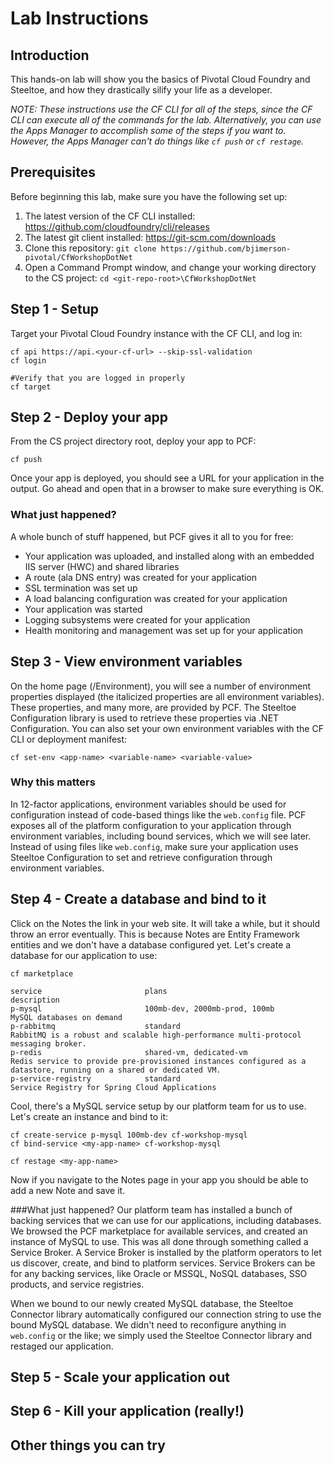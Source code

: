 ﻿# Lab Instructions
## Introduction
This hands-on lab will show you the basics of Pivotal Cloud Foundry and Steeltoe, and how they drastically silify your life as a developer.

_NOTE: These instructions use the CF CLI for all of the steps, since the CF CLI can execute all of the commands for the lab.  Alternatively, you can use the Apps Manager to accomplish some of the steps if you want to.  However, the Apps Manager can't do things like `cf push` or `cf restage`._

## Prerequisites
Before beginning this lab, make sure you have the following set up:

1. The latest version of the CF CLI installed: https://github.com/cloudfoundry/cli/releases
1. The latest git client installed: https://git-scm.com/downloads
1. Clone this repository: `git clone https://github.com/bjimerson-pivotal/CfWorkshopDotNet`
1. Open a Command Prompt window, and change your working directory to the CS project: `cd <git-repo-root>\CfWorkshopDotNet`

## Step 1 - Setup
Target your Pivotal Cloud Foundry instance with the CF CLI, and log in:

```
cf api https://api.<your-cf-url> --skip-ssl-validation
cf login

#Verify that you are logged in properly
cf target

```

## Step 2 - Deploy your app
From the CS project directory root, deploy your app to PCF:

```
cf push
```

Once your app is deployed, you should see a URL for your application in the output.  Go ahead and open that in a browser to make sure everything is OK.

### What just happened?
A whole bunch of stuff happened, but PCF gives it all to you for free:
* Your application was uploaded, and installed along with an embedded IIS server (HWC) and shared libraries
* A route (ala DNS entry) was created for your application
* SSL termination was set up
* A load balancing configuration was created for your application
* Your application was started 
* Logging subsystems were created for your application
* Health monitoring and management was set up for your application

## Step 3 - View environment variables
On the home page (/Environment), you will see a number of environment properties displayed (the italicized properties are all environment variables).  These properties, and many more, are provided by PCF.  The Steeltoe Configuration library is used to retrieve these properties via .NET Configuration.  You can also set your own environment variables with the CF CLI or deployment manifest:

```
cf set-env <app-name> <variable-name> <variable-value>
```

### Why this matters
In 12-factor applications, environment variables should be used for configuration instead of code-based things like the `web.config` file.  PCF exposes all of the platform configuration to your application through environment variables, including bound services, which we will see later.  Instead of using files like `web.config`, make sure your application uses Steeltoe Configuration to set and retrieve configuration through environment variables.

## Step 4 - Create a database and bind to it
Click on the Notes the link in your web site.  It will take a while, but it should throw an error eventually.  This is because Notes are Entity Framework entities and we don't have a database configured yet.  Let's create a database for our application to use:

```
cf marketplace

service                       plans                                                           description
p-mysql                       100mb-dev, 2000mb-prod, 100mb                                   MySQL databases on demand
p-rabbitmq                    standard                                                        RabbitMQ is a robust and scalable high-performance multi-protocol messaging broker.
p-redis                       shared-vm, dedicated-vm                                         Redis service to provide pre-provisioned instances configured as a datastore, running on a shared or dedicated VM.
p-service-registry            standard                                                        Service Registry for Spring Cloud Applications
```

Cool, there's a MySQL service setup by our platform team for us to use.  Let's create an instance and bind to it:

```
cf create-service p-mysql 100mb-dev cf-workshop-mysql
cf bind-service <my-app-name> cf-workshop-mysql

cf restage <my-app-name>
```

Now if you navigate to the Notes page in your app you should be able to add a new Note and save it.

###What just happened?
Our platform team has installed a bunch of backing services that we can use for our applications, including databases.  We browsed the PCF marketplace for available services, and created an instance of MySQL to use.  This was all done through something called a Service Broker.  A Service Broker is installed by the platform operators to let us discover, create, and bind to platform services.  Service Brokers can be for any backing services, like Oracle or MSSQL, NoSQL databases, SSO products, and service registries.

When we bound to our newly created MySQL database, the Steeltoe Connector library automatically configured our connection string to use the bound MySQL database.  We didn't need to reconfigure anything in `web.config` or the like; we simply used the Steeltoe Connector library and restaged our application.

## Step 5 - Scale your application out

## Step 6 - Kill your application (really!)

## Other things you can try